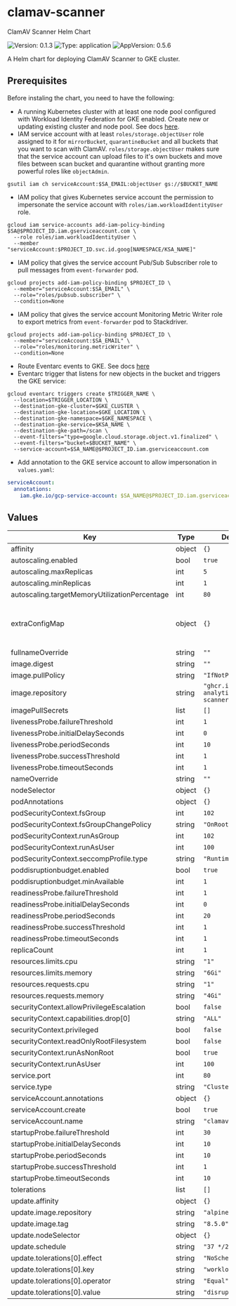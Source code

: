 # clamav-scanner

ClamAV Scanner Helm Chart

![Version: 0.1.3](https://img.shields.io/badge/Version-0.1.3-informational?style=flat-square) ![Type: application](https://img.shields.io/badge/Type-application-informational?style=flat-square) ![AppVersion: 0.5.6](https://img.shields.io/badge/AppVersion-0.5.6-informational?style=flat-square)

A Helm chart for deploying ClamAV Scanner to GKE cluster.

## Prerequisites

Before instaling the chart, you need to have the following:

- A running Kubernetes cluster with at least one node pool configured with Workload Identity Federation for GKE enabled.
Create new or updating existing cluster and node pool. See docs [here](https://cloud.google.com/kubernetes-engine/docs/how-to/workload-identity).
- IAM service account with at least `roles/storage.objectUser` role assigned to it for `mirrorBucket`, `quarantineBucket` and all buckets that you want to scan with ClamAV.
`roles/storage.objectUser` makes sure that the service account can upload files to it's own buckets and move files between scan bucket and quarantine without granting more powerful roles like `objectAdmin`.

```console
gsutil iam ch serviceAccount:$SA_EMAIL:objectUser gs://$BUCKET_NAME
```

- IAM policy that gives Kubernetes service account the permission to impersonate the service account with `roles/iam.workloadIdentityUser` role.

```console
gcloud iam service-accounts add-iam-policy-binding $SA@$PROJECT_ID.iam.gserviceaccount.com \
  --role roles/iam.workloadIdentityUser \
  --member "serviceAccount:$PROJECT_ID.svc.id.goog[NAMESPACE/KSA_NAME]"
```

- IAM policy that gives the service account Pub/Sub Subscriber role to pull messages from `event-forwarder` pod.

```console
gcloud projects add-iam-policy-binding $PROJECT_ID \
  --member="serviceAccount:$SA_EMAIL" \
  --role="roles/pubsub.subscriber" \
  --condition=None
```

- IAM policy that gives the service account Monitoring Metric Writer role to export metrics from `event-forwarder` pod to Stackdriver.

```console
gcloud projects add-iam-policy-binding $PROJECT_ID \
  --member="serviceAccount:$SA_EMAIL" \
  --role="roles/monitoring.metricWriter" \
  --condition=None
```

- Route Eventarc events to GKE. See docs [here](https://cloud.google.com/eventarc/docs/gke/route-trigger-cloud-storage#gcloud)
- Eventarc trigger that listens for new objects in the bucket and triggers the GKE service:

```console
gcloud eventarc triggers create $TRIGGER_NAME \
  --location=$TRIGGER_LOCATION \
  --destination-gke-cluster=$GKE_CLUSTER \
  --destination-gke-location=$GKE_LOCATION \
  --destination-gke-namespace=$GKE_NAMESPACE \
  --destination-gke-service=$KSA_NAME \
  --destination-gke-path=/scan \
  --event-filters="type=google.cloud.storage.object.v1.finalized" \
  --event-filters="bucket=$BUCKET_NAME" \
  --service-account=$SA_NAME@$PROJECT_ID.iam.gserviceaccount.com
```

- Add annotation to the GKE service account to allow impersonation in `values.yaml`:

```yaml
serviceAccount:
  annotations:
    iam.gke.io/gcp-service-account: $SA_NAME@$PROJECT_ID.iam.gserviceaccount.com
```

## Values

| Key | Type | Default | Description |
|-----|------|---------|-------------|
| affinity | object | `{}` |  |
| autoscaling.enabled | bool | `true` |  |
| autoscaling.maxReplicas | int | `5` |  |
| autoscaling.minReplicas | int | `1` |  |
| autoscaling.targetMemoryUtilizationPercentage | int | `80` |  |
| extraConfigMap | object | `{}` | Key/value pairs to be exposed as environment variables |
| fullnameOverride | string | `""` |  |
| image.digest | string | `""` |  |
| image.pullPolicy | string | `"IfNotPresent"` |  |
| image.repository | string | `"ghcr.io/ignite-analytics/clamav-scanner"` |  |
| imagePullSecrets | list | `[]` |  |
| livenessProbe.failureThreshold | int | `1` |  |
| livenessProbe.initialDelaySeconds | int | `0` |  |
| livenessProbe.periodSeconds | int | `10` |  |
| livenessProbe.successThreshold | int | `1` |  |
| livenessProbe.timeoutSeconds | int | `1` |  |
| nameOverride | string | `""` |  |
| nodeSelector | object | `{}` |  |
| podAnnotations | object | `{}` |  |
| podSecurityContext.fsGroup | int | `102` |  |
| podSecurityContext.fsGroupChangePolicy | string | `"OnRootMismatch"` |  |
| podSecurityContext.runAsGroup | int | `102` |  |
| podSecurityContext.runAsUser | int | `100` |  |
| podSecurityContext.seccompProfile.type | string | `"RuntimeDefault"` |  |
| poddisruptionbudget.enabled | bool | `true` |  |
| poddisruptionbudget.minAvailable | int | `1` |  |
| readinessProbe.failureThreshold | int | `1` |  |
| readinessProbe.initialDelaySeconds | int | `0` |  |
| readinessProbe.periodSeconds | int | `20` |  |
| readinessProbe.successThreshold | int | `1` |  |
| readinessProbe.timeoutSeconds | int | `1` |  |
| replicaCount | int | `1` |  |
| resources.limits.cpu | string | `"1"` |  |
| resources.limits.memory | string | `"6Gi"` |  |
| resources.requests.cpu | string | `"1"` |  |
| resources.requests.memory | string | `"4Gi"` |  |
| securityContext.allowPrivilegeEscalation | bool | `false` |  |
| securityContext.capabilities.drop[0] | string | `"ALL"` |  |
| securityContext.privileged | bool | `false` |  |
| securityContext.readOnlyRootFilesystem | bool | `false` |  |
| securityContext.runAsNonRoot | bool | `true` |  |
| securityContext.runAsUser | int | `100` |  |
| service.port | int | `80` |  |
| service.type | string | `"ClusterIP"` |  |
| serviceAccount.annotations | object | `{}` |  |
| serviceAccount.create | bool | `true` |  |
| serviceAccount.name | string | `"clamav-scanner"` |  |
| startupProbe.failureThreshold | int | `30` |  |
| startupProbe.initialDelaySeconds | int | `10` |  |
| startupProbe.periodSeconds | int | `10` |  |
| startupProbe.successThreshold | int | `1` |  |
| startupProbe.timeoutSeconds | int | `10` |  |
| tolerations | list | `[]` |  |
| update.affinity | object | `{}` |  |
| update.image.repository | string | `"alpine/curl"` |  |
| update.image.tag | string | `"8.5.0"` |  |
| update.nodeSelector | object | `{}` |  |
| update.schedule | string | `"37 */2 * * *"` |  |
| update.tolerations[0].effect | string | `"NoSchedule"` |  |
| update.tolerations[0].key | string | `"workload"` |  |
| update.tolerations[0].operator | string | `"Equal"` |  |
| update.tolerations[0].value | string | `"disruptive"` |  |
